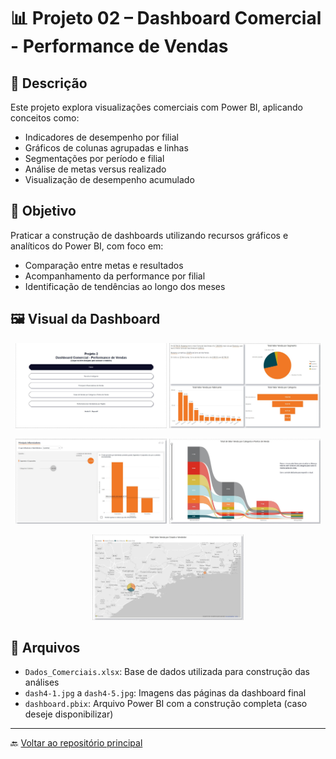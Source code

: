 # 📊 Projeto 02 – Dashboard Comercial - Performance de Vendas

## 🧾 Descrição

Este projeto explora visualizações comerciais com Power BI, aplicando conceitos como:

- Indicadores de desempenho por filial
- Gráficos de colunas agrupadas e linhas
- Segmentações por período e filial
- Análise de metas versus realizado
- Visualização de desempenho acumulado

## 📌 Objetivo

Praticar a construção de dashboards utilizando recursos gráficos e analíticos do Power BI, com foco em:

- Comparação entre metas e resultados
- Acompanhamento da performance por filial
- Identificação de tendências ao longo dos meses

## 🖼️ Visual da Dashboard

<p align="center">
  <img src="./Imagens/dash4-1.jpg" alt="Página índice" width="48%"/>
  <img src="./Imagens/dash4-2.jpg" alt="Página Narrativa Inteligente" width="48%"/>
</p>
<p align="center">
  <img src="./Imagens/dash4-3.jpg" alt="Página Principais Influenciadores de Vendas" width="48%"/>
  <img src="./Imagens/dash4-4.jpg" alt="Página Faixas de Vendas por Categoria e Pontos de Venda" width="48%"/>
</p>
<p align="center">
  <img src="./Imagens/dash4-5.jpg" alt="Página Performance dos Vendedores por Região" width="48%"/>
</p>

## 📁 Arquivos

- `Dados_Comerciais.xlsx`: Base de dados utilizada para construção das análises
- `dash4-1.jpg` a `dash4-5.jpg`: Imagens das páginas da dashboard final
- `dashboard.pbix`: Arquivo Power BI com a construção completa (caso deseje disponibilizar)

---

🔙 [Voltar ao repositório principal](../README.md)